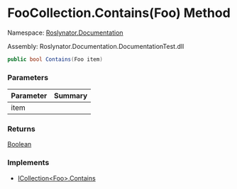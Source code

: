 # FooCollection\.Contains\(Foo\) Method

Namespace: [Roslynator.Documentation](../../README.md)

Assembly: Roslynator\.Documentation\.DocumentationTest\.dll

```csharp
public bool Contains(Foo item)
```

### Parameters

| Parameter | Summary |
| --------- | ------- |
| item | |

### Returns

[Boolean](https://docs.microsoft.com/en-us/dotnet/api/system.boolean)

### Implements

* [ICollection\<Foo>.Contains](https://docs.microsoft.com/en-us/dotnet/api/system.collections.generic.icollection-1.contains)

